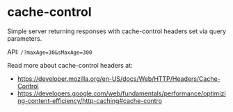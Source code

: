 # cache-control
Simple server returning responses with cache-control headers set via query parameters.

API: `/?maxAge=30&sMaxAge=300`

Read more about cache-control headers at: 

* https://developer.mozilla.org/en-US/docs/Web/HTTP/Headers/Cache-Control
* https://developers.google.com/web/fundamentals/performance/optimizing-content-efficiency/http-caching#cache-contro

